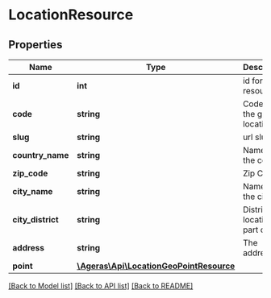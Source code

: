 # LocationResource

## Properties
Name | Type | Description | Notes
------------ | ------------- | ------------- | -------------
**id** | **int** | id for resource | [optional] 
**code** | **string** | Code for the given location. | [optional] 
**slug** | **string** | url slug | [optional] 
**country_name** | **string** | Name of the country | [optional] 
**zip_code** | **string** | Zip Code. | [optional] 
**city_name** | **string** | Name of the city. | [optional] 
**city_district** | **string** | District the location is part of | [optional] 
**address** | **string** | The address. | [optional] 
**point** | [**\Ageras\Api\LocationGeoPointResource**](LocationGeoPointResource.md) |  | [optional] 

[[Back to Model list]](../README.md#documentation-for-models) [[Back to API list]](../README.md#documentation-for-api-endpoints) [[Back to README]](../README.md)


